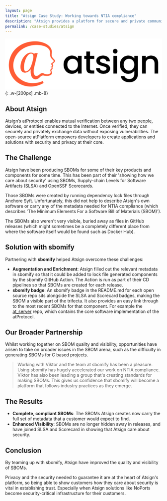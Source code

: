 ```yaml
---
layout: page
title: "Atsign Case Study: Working towards NTIA compliance"
description: "Atsign provides a platform for secure and private communication, and its NoPorts product is used for zero-trust infrastructure access. This is how sbomify helped them improve the quality of their SBOMs."
permalink: /case-studies/atsign
---
```


![Atsign logo](/assets/images/site/atsign-logo-horizontal-color2022.svg){: .w-[200px] .mb-8}

## About Atsign

Atsign’s atProtocol enables mutual verification between any two people,
devices, or entities connected to the Internet. Once verified, they can
securely and privately exchange data without exposing vulnerabilities.
The open-source atPlatform empowers developers to create applications and
solutions with security and privacy at their core.

## The Challenge

Atsign have been producing SBOMs for some of their key products and components
for some time. This has been part of their 'showing how we care about
security' using SBOMs, Supply-chain Levels for Software Artifacts (SLSA) and
OpenSSF Scorecards.

Those SBOMs were created by running dependency lock files through Anchore
Syft. Unfortunately, this did not help to describe Atsign's own software or
carry any of the metadata needed for NTIA compliance (which describes 'The
Minimum Elements For a Software Bill of Materials (SBOM)').

The SBOMs also weren't very visible, buried away as files in GitHub releases
(which might sometimes be a completely different place from where the
software itself would be found such as Docker Hub).

## Solution with sbomify

Partnering with **sbomify** helped Atsign overcome these challenges:

* **Augmentation and Enrichment**: Atsign filled out the relevant metadata in
sbomify so that it could be added to lock file generated components by the
sbomify GitHub Action. The Action is run as part of their CD pipelines so
that SBOMs are created for each release.
* **sbomify badge**: An sbomify badge in the README.md for each open source
repo sits alongside the SLSA and Scorecard badges, making the SBOM a visible
part of the trifecta. It also provides an easy link through to the most
recent SBOMs for that component. For example the
[at_server](https://github.com/atsign-foundation/at_server/) repo, which
contains the core software implementation of the atProtocol.

## Our Broader Partnership

Whilst working together on SBOM quality and visibility, opportunities have
arisen to take on broader issues in the SBOM arena, such as the difficulty
in generating SBOMs for C based projects.

> Working with Viktor and the team at sbomify has been a pleasure.
Using sbomify has hugely accelerated our work on NTIA compliance. Viktor
has also been leading a group that's creating standards for making SBOMs.
This gives us confidence that sbomify will become a platform that follows
industry practices as they emerge.

## The Results

* **Complete, compliant SBOMs**: The SBOMs Atsign creates now carry the full
set of metadata that a customer would expect to find.
* **Enhanced Visibility**: SBOMs are no longer hidden away in releases, and
have joined SLSA and Scorecard in showing that Atsign care about security.

## Conclusion

By teaming up with sbomify, Atsign have improved the quality and visibility
of SBOMs.

Privacy and the security needed to guarantee it are at the heart of Atsign's
platform, so being able to show customers how they care about security is
vital in establishing trust. Especially when Atsign solutions like NoPorts
become security-critical infrastructure for their customers.
